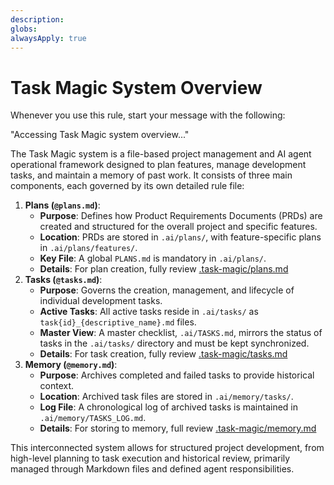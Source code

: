 ```yaml
---
description:
globs:
alwaysApply: true
---
```


# Task Magic System Overview

Whenever you use this rule, start your message with the following:

"Accessing Task Magic system overview..."

The Task Magic system is a file-based project management and AI agent operational framework designed to plan features, manage development tasks, and maintain a memory of past work.
It consists of three main components, each governed by its own detailed rule file:

1. **Plans (`@plans.md`)**:
    - **Purpose**: Defines how Product Requirements Documents (PRDs) are created and structured for the overall project and specific features.
    - **Location**: PRDs are stored in `.ai/plans/`, with feature-specific plans in `.ai/plans/features/`.
    - **Key File**: A global `PLANS.md` is mandatory in `.ai/plans/`.
    - **Details**: For plan creation, fully review [.task-magic/plans.md](./plans.md)
2. **Tasks (`@tasks.md`)**:
    - **Purpose**: Governs the creation, management, and lifecycle of individual development tasks.
    - **Active Tasks**: All active tasks reside in `.ai/tasks/` as `task{id}_{descriptive_name}.md` files.
    - **Master View**: A master checklist, `.ai/TASKS.md`, mirrors the status of tasks in the `.ai/tasks/` directory and must be kept synchronized.
    - **Details**: For task creation, fully review [.task-magic/tasks.md](./tasks.md)
3. **Memory (`@memory.md`)**:
    - **Purpose**: Archives completed and failed tasks to provide historical context.
    - **Location**: Archived task files are stored in `.ai/memory/tasks/`.
    - **Log File**: A chronological log of archived tasks is maintained in `.ai/memory/TASKS_LOG.md`.
    - **Details**: For storing to memory, full review [.task-magic/memory.md](./memory.md)

This interconnected system allows for structured project development, from high-level planning to task execution and historical review, primarily managed through Markdown files and defined agent responsibilities.
